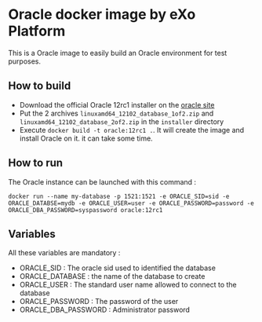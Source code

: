 # Oracle docker image by eXo Platform 

This is a Oracle image to easily build an Oracle environment for test purposes.

## How to build

- Download the official Oracle 12rc1 installer on the [oracle site](http://www.oracle.com/technetwork/indexes/downloads/index.html#database)
- Put the 2 archives `linuxamd64_12102_database_1of2.zip` and `linuxamd64_12102_database_2of2.zip` in the `installer` directory
- Execute `docker build -t oracle:12rc1 .`. It will create the image and install Oracle on it. it can take some time.

## How to run

The Oracle instance can be launched with this command :
``` 
docker run --name my-database -p 1521:1521 -e ORACLE_SID=sid -e ORACLE_DATABSE=mydb -e ORACLE_USER=user -e ORACLE_PASSWORD=password -e ORACLE_DBA_PASSWORD=syspassword oracle:12rc1
```

## Variables
All these variables are mandatory :
- ORACLE_SID : The oracle sid used to identified the database
- ORACLE_DATABASE : the name of the database to create
- ORACLE_USER : The standard user name allowed to connect to the database
- ORACLE_PASSWORD : The password of the user 
- ORACLE_DBA_PASSWORD : Administrator password
